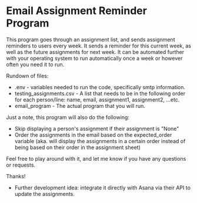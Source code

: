 # Email Assignment Reminder Program

This program goes through an assignment list, and sends assignment reminders to users every week. It sends a reminder for this current week, as well as the future assignments for next week. It can be automated further with your operating system to run automatically once a week or however often you need it to run.

Rundown of files:
 - .env - variables needed to run the code, specifically smtp information.
 - testing_assignments.csv - A list that needs to be in the following order for each person/line: name, email, assignment1, assignment2, ...etc.
 - email_program - The actual program that you will run.

Just a note, this program will also do the following:
 - Skip displaying a person's assignment if their assignment is "None"
 - Order the assignments in the email based on the expected_order variable (aka. will display the assignments in a certain order instead of being based on their order in the assignment sheet)

Feel free to play around with it, and let me know if you have any questions or requests.

Thanks!

* Further development idea: integrate it directly with Asana via their API to update the assignments.